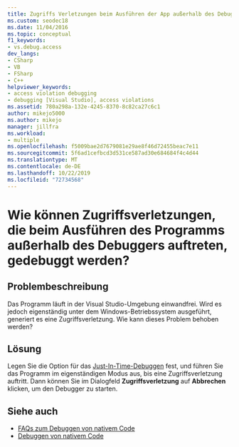 ```yaml
---
title: Zugriffs Verletzungen beim Ausführen der App außerhalb des Debuggers debuggen
ms.custom: seodec18
ms.date: 11/04/2016
ms.topic: conceptual
f1_keywords:
- vs.debug.access
dev_langs:
- CSharp
- VB
- FSharp
- C++
helpviewer_keywords:
- access violation debugging
- debugging [Visual Studio], access violations
ms.assetid: 780a298a-132e-4245-8370-8c82ca27c6c1
author: mikejo5000
ms.author: mikejo
manager: jillfra
ms.workload:
- multiple
ms.openlocfilehash: f5009bae2d7679081e29ae8f46d72455beac7e11
ms.sourcegitcommit: 5f6ad1cefbcd3d531ce587ad30e684684f4c4d44
ms.translationtype: MT
ms.contentlocale: de-DE
ms.lasthandoff: 10/22/2019
ms.locfileid: "72734568"
---
```

# <a name="how-can-i-debug-access-violations-when-running-my-program-outside-the-debugger"></a>Wie können Zugriffsverletzungen, die beim Ausführen des Programms außerhalb des Debuggers auftreten, gedebuggt werden?

## <a name="problem-description"></a>Problembeschreibung
 Das Programm läuft in der Visual Studio-Umgebung einwandfrei. Wird es jedoch eigenständig unter dem Windows-Betriebssystem ausgeführt, generiert es eine Zugriffsverletzung. Wie kann dieses Problem behoben werden?

## <a name="solution"></a>Lösung
 Legen Sie die Option für das [Just-In-Time-Debuggen](../debugger/just-in-time-debugging-in-visual-studio.md) fest, und führen Sie das Programm im eigenständigen Modus aus, bis eine Zugriffsverletzung auftritt. Dann können Sie im Dialogfeld **Zugriffsverletzung** auf **Abbrechen** klicken, um den Debugger zu starten.

## <a name="see-also"></a>Siehe auch
- [FAQs zum Debuggen von nativem Code](../debugger/debugging-native-code-faqs.md)
- [Debuggen von nativem Code](../debugger/debugging-native-code.md)